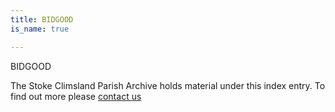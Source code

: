 ```yaml
---
title: BIDGOOD
is_name: true

---
```


BIDGOOD


The Stoke Climsland Parish Archive holds material under this index entry. To find out more please [contact us](/contact/)
